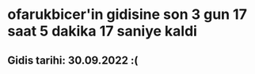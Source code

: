 # ofarukbicer'in gidisine son 3 gun 17 saat 5 dakika 17 saniye kaldi

## Gidis tarihi: 30.09.2022 :(